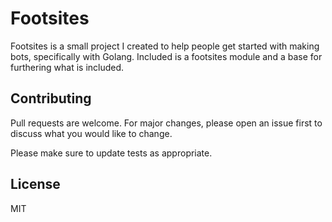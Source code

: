 # Footsites

Footsites is a small project I created to help people get started with making bots, specifically with Golang. Included is a footsites module and a base for furthering what is included.

## Contributing
Pull requests are welcome. For major changes, please open an issue first to discuss what you would like to change.

Please make sure to update tests as appropriate.

## License
MIT
